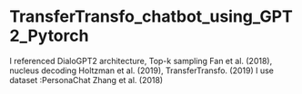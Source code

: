 # TransferTransfo_chatbot_using_GPT2_Pytorch


I referenced DialoGPT2 architecture, Top-k sampling Fan et al. (2018),  
nucleus decoding Holtzman et al. (2019), TransferTransfo. (2019) 
I use dataset :PersonaChat Zhang et al. (2018)

